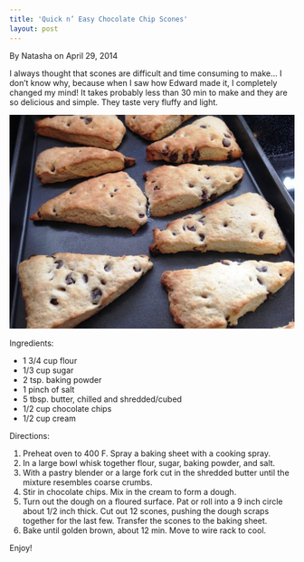 ```yaml
---
title: 'Quick n’ Easy Chocolate Chip Scones'
layout: post
---
```

By Natasha on April 29, 2014

I always thought that scones are difficult and time consuming to make… I
don’t know why, because when I saw how Edward made it, I completely
changed my mind! It takes probably less than 30 min to make and they are
so delicious and simple. They taste very fluffy and light.

![file](/img/image-1399857931330.png)

Ingredients:

-   1 3/4 cup flour
-   1/3 cup sugar
-   2 tsp. baking powder
-   1 pinch of salt
-   5 tbsp. butter, chilled and shredded/cubed
-   1/2 cup chocolate chips
-   1/2 cup cream

Directions:

1.  Preheat oven to 400 F. Spray a baking sheet with a cooking spray.
2.  In a large bowl whisk together flour, sugar, baking powder, and
    salt.
3.  With a pastry blender or a large fork cut in the shredded butter
    until the mixture resembles coarse crumbs.
4.  Stir in chocolate chips. Mix in the cream to form a dough.
5.  Turn out the dough on a floured surface. Pat or roll into a 9 inch
    circle about 1/2 inch thick. Cut out 12 scones, pushing the dough
    scraps together for the last few. Transfer the scones to the baking
    sheet.
6.  Bake until golden brown, about 12 min. Move to wire rack to cool.

Enjoy!
